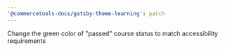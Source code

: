 ```yaml
---
'@commercetools-docs/gatsby-theme-learning': patch
---
```


Change the green color of "passed" course status to match accessibility requirements

